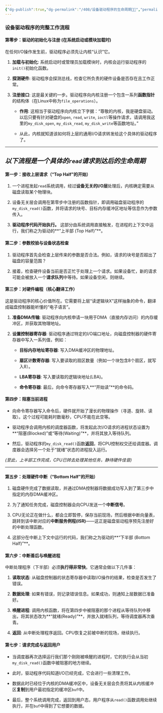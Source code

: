 ```yaml
---
{"dg-publish":true,"dg-permalink":"/408/设备驱动程序的生命周期😮‍💨","permalink":"/408/设备驱动程序的生命周期😮‍💨/"}
---
```




### **设备驱动程序的完整工作流程**

#### **第零步：驱动的初始化与注册 (在系统启动或模块加载时)**

在任何I/O操作发生前，驱动程序必须先让内核“认识”它。

1. **加载与初始化**: 系统启动时或管理员加载模块时，内核会运行驱动程序的`init()`初始化函数。
    
2. **探测硬件**: 驱动程序会探测总线，检查它所负责的硬件设备是否存在且工作正常。
    
3. **注册接口**: 这是最关键的一步。驱动程序向内核注册一个包含一系列**函数指针**的结构体（在Linux中称为`file_operations`）。
    
    - **作用**: 这相当于驱动程序向内核立下字据：“尊敬的内核，我是硬盘驱动。以后只要有针对硬盘的`open`, `read`, `write`, `ioctl`等操作请求，请调用我这里的`my_disk_open`, `my_disk_read`, `my_disk_write`等函数地址。”
        
    - 从此，内核就知道该如何将上层的通用I/O请求转发给这个具体的驱动程序了。
        

---

## _以下流程是一个具体的`read`请求到达后的生命周期_

#### **第一步：接收上层请求（“Top Half”的开始）**

1. 一个进程发起`read`系统调用，经过**设备无关的I/O层**处理后，内核确定需要从磁盘读取某个物理块。
    
2. 设备无关层会调用在第零步中注册的函数指针，即调用磁盘驱动程序的`my_disk_read()`函数，并将请求的块号、目标内存缓冲区地址等信息作为参数传入。
    
3. **驱动程序代码开始执行。** 这部分由系统调用直接触发，在进程的上下文中运行，我们称之为驱动的**“上半部 (Top Half)”**。
    

#### **第二步：参数校验与设备状态检查**

1. 驱动程序首先会检查上层传来的参数是否合法。例如，请求的块号是否超出了磁盘的容量范围？
    
2. 接着，检查硬件设备当前是否正忙于处理上一个请求。如果设备忙，新的请求可能会被放入一个**请求队列**中等待。如果设备空闲，则继续。
    

#### **第三步：对硬件编程（核心翻译工作）**

这是驱动程序的核心价值所在。它需要将上层“读逻辑块X”这样抽象的命令，翻译成磁盘控制器能听懂的“电子语言”。

1. **准备DMA传输**: 驱动程序向内核申请一块用于DMA（直接内存访问）的内存缓冲区，并获取其物理地址。
    
2. **设置控制器寄存器**: 驱动程序通过特定的I/O端口地址，向磁盘控制器的硬件寄存器中写入一系列值，例如：
    
    - **目标内存地址寄存器**: 写入DMA缓冲区的物理地址。
        
    - **扇区计数寄存器**: 写入要读取的扇区数量（例如一个块包含8个扇区，就写入8）。
        
    - **LBA寄存器**: 写入要读取的逻辑块地址(LBA)。
        
    - **命令寄存器**: 最后，向命令寄存器写入**“开始读”**的命令码。
        

#### **第四步：阻塞当前进程**

- 向命令寄存器写入命令后，硬件就开始了漫长的物理操作（寻道、旋转、读取）。这个过程可能耗时数毫秒，CPU不能在此空等。
    
- 驱动程序会调用内核的调度器函数，将发起此次I/O请求的进程状态设置为**“阻塞(Blocked)”或“等待(Waiting)”**，并将其放入等待队列。
    
- 然后，驱动程序的`my_disk_read()`函数**返回**，将CPU控制权交还给调度器。调度器会选择另一个处于“就绪”状态的进程投入运行。
    

_(至此，上半部工作完成，CPU已转去处理其他任务，静待硬件佳音)_

---

#### **第五步：处理硬件中断（“Bottom Half”的开始）**

1. 磁盘硬件完成了数据读取，并通过DMA控制器将数据成功写入到了第三步中指定的内存DMA缓冲区。
    
2. 为了通知任务完成，磁盘控制器会向CPU发送一个**中断信号**。
    
3. CPU无论正在做什么，都会立即暂停，保存当前现场，然后根据中断向量表，跳转到该中断对应的**中断服务例程(ISR)**——这正是磁盘驱动程序预先注册好的中断处理函数。
    
4. 这部分在中断上下文中运行的代码，我们称之为驱动的**“下半部 (Bottom Half)”**。
    

#### **第六步：中断善后与唤醒进程**

中断处理程序（下半部）必须**执行得非常快**。它通常会做以下几件事：

1. **读取状态**: 从磁盘控制器的状态寄存器中读取I/O操作的结果，检查是否发生了错误。
    
2. **数据处理**: 如果有错误，则记录错误信息。如果成功，则通知上层数据已准备好。
    
3. **唤醒进程**: 调用内核函数，将在第四步中被阻塞的那个进程从等待队列中移出，将其状态改为**“就绪(Ready)”**，并放入就绪队列，等待调度器再次垂青。
    
4. **返回**: 从中断处理程序返回。CPU恢复之前被中断的现场，继续执行。
    

#### **第七步：请求完成与返回用户**

- 当调度器再次选择运行我们那个刚刚被唤醒的进程时，它的执行会从当初`my_disk_read()`函数中被阻塞的地方继续。
    
- 此时，驱动程序代码知道I/O已经完成，它会进行一些清理工作。
    
- 数据此时已经位于内核的DMA缓冲区中，设备无关层会负责将其从内核缓冲区**复制**到用户最初指定的缓冲区`buf`中。
    
- 最后，整个系统调用完成，返回到用户态，用户程序从`read()`函数调用处继续执行，并在`buf`中得到了它想要的数据。